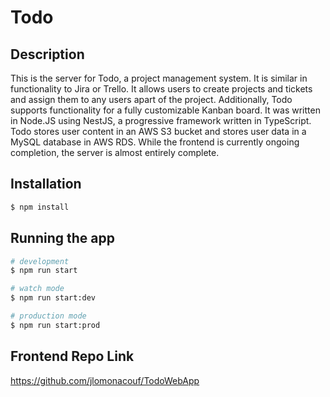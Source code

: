 # Todo

## Description

This is the server for Todo, a project management system. It is similar in functionality to Jira or Trello. It allows users to create projects and tickets and assign them to any users apart of the project. Additionally, Todo supports functionality for a fully customizable Kanban board. It was written in Node.JS using NestJS, a progressive framework written in TypeScript. Todo stores user content in an AWS S3 bucket and stores user data in a MySQL database in AWS RDS. While the frontend is currently ongoing completion, the server is almost entirely complete. 

## Installation

```bash
$ npm install
```

## Running the app

```bash
# development
$ npm run start

# watch mode
$ npm run start:dev

# production mode
$ npm run start:prod
```

## Frontend Repo Link
https://github.com/jlomonacouf/TodoWebApp
